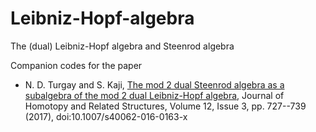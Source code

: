 # Leibniz-Hopf-algebra
The (dual) Leibniz-Hopf algebra and Steenrod algebra

Companion codes for the paper 
- N. D. Turgay and S. Kaji, [The mod 2 dual Steenrod algebra as a subalgebra of the mod 2 dual Leibniz-Hopf algebra](https://arxiv.org/abs/1505.05465), 
Journal of Homotopy and Related Structures,  Volume 12, Issue 3, pp. 727--739 (2017), 
doi:10.1007/s40062-016-0163-x
